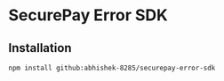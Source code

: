 # SecurePay Error SDK

## Installation
```bash
npm install github:abhishek-8285/securepay-error-sdk
